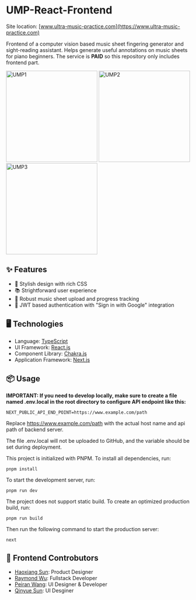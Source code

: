 # UMP-React-Frontend

Site location: [www.ultra-music-practice.com](https://www.ultra-music-practice.com)

Frontend of a computer vision based music sheet fingering generator and sight-reading assistant. Helps generate useful annotations on music sheets for piano beginners. The service is **PAID** so this repository only includes frontend part.

<p float="left">
  <img width="250" alt="UMP1" src="https://user-images.githubusercontent.com/30245379/191986643-6539d7ac-8311-49b5-9023-c548c1ee52b1.png">
  <img width="250" alt="UMP2" src="https://user-images.githubusercontent.com/30245379/191986656-e2fe9883-b1b6-414f-89bc-2de12d68474c.png">
  <img width="250" alt="UMP3" src="https://user-images.githubusercontent.com/30245379/191986666-33987257-c2f8-44d3-b475-219b327a48d9.png">
</p>

## ✨ Features

* 🎨 Stylish design with rich CSS
* 📚 Strightforward user experience
* 🌋 Robust music sheet upload and progress tracking
* 🚧 JWT based authentication with "Sign in with Google" integration

## 🖥 Technologies

* Language: [TypeScript](https://www.typescriptlang.org)
* UI Framework: [React.js](https://reactjs.org)
* Component Library: [Chakra.js](https://chakra-ui.com)
* Application Framework: [Next.js](https://nextjs.org)

## 📦 Usage

**IMPORTANT: If you need to develop locally, make sure to create a file named .env.local in the root directory to configure API endpoint like this:**

```shell
NEXT_PUBLIC_API_END_POINT=https://www.example.com/path
```

Replace https://www.example.com/path with the actual host name and api path of backend server.

The file .env.local will not be uploaded to GitHub, and the variable should be set during deployment.

This project is initialized with PNPM. To install all dependencies, run:

```shell
pnpm install
```

To start the development server, run:

```shell
pnpm run dev
```

The project does not support static build. To create an optimized production build, run:

```shell
pnpm run build
```

Then run the following command to start the production server:

```shell
next
```

## 🎉 Frontend Controbutors

* [Haoxiang Sun](https://github.com/haoxsun23): Product Designer
* [Raymond Wu](https://github.com/RaymondWHZ): Fullstack Developer
* [Peiran Wang](https://github.com/Peirannnn): UI Designer & Developer
* [Qinyue Sun](mailto:qingyue7@illinois.edu): UI Desginer
